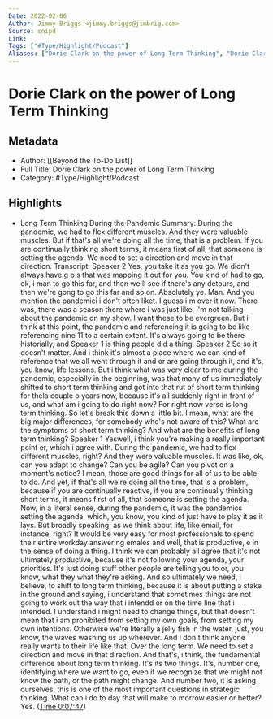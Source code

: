 ```yaml
---
Date: 2022-02-06
Author: Jimmy Briggs <jimmy.briggs@jimbrig.com>
Source: snipd
Link: 
Tags: ["#Type/Highlight/Podcast"]
Aliases: ["Dorie Clark on the power of Long Term Thinking", "Dorie Clark on the power of Long Term Thinking"]
---
```

# Dorie Clark on the power of Long Term Thinking

## Metadata
- Author: [[Beyond the To-Do List]]
- Full Title: Dorie Clark on the power of Long Term Thinking
- Category: #Type/Highlight/Podcast

## Highlights
- Long Term Thinking During the Pandemic
  Summary:
  During the pandemic, we had to flex different muscles. And they were valuable muscles. But if that's all we're doing all the time, that is a problem. If you are continually thinking short terms, it means first of all, that someone is setting the agenda. We need to set a direction and move in that direction.
  Transcript:
  Speaker 2
  Yes, you take it as you go. We didn't always have g p s that was mapping it out for you. You kind of had to go, ok, i man to go this far, and then we'll see if there's any detours, and then we're gong to go this far and so on. Absolutely ye. Man. And you mention the pandemici i don't often liket. I guess i'm over it now. There was, there was a season there where i was just like, i'm not talking about the pandemic on my show. I want these to be evergreen. But i think at this point, the pandemic and referencing it is going to be like referencing nine 11 to a certain extent. It's always going to be there historially, and
  Speaker 1
  is thing people did a thing.
  Speaker 2
  So so it doesn't matter. And i think it's almost a place where we can kind of reference that we all went through it and or are going through it, and it's, you know, life lessons. But i think what was very clear to me during the pandemic, especially in the beginning, was that many of us immediately shifted to short term thinking and got into that rut of short term thinking for thela couple o years now, because it's all suddenly right in front of us, and what am i going to do right now? For right now verse is long term thinking. So let's break this down a little bit. I mean, what are the big major differences, for somebody who's not aware of this? What are the symptoms of short term thinking? And what are the benefits of long term thinking?
  Speaker 1
  Yeswell, i think you're making a really important point er, which i agree with. During the pandemic, we had to flex different muscles, right? And they were valuable muscles. It was like, ok, can you adapt to change? Can you be agile? Can you pivot on a moment's notice? I mean, those are good things for all of us to be able to do. And yet, if that's all we're doing all the time, that is a problem, because if you are continually reactive, if you are continually thinking short terms, it means first of all, that someone is setting the agenda. Now, in a literal sense, during the pandemic, it was the pandemics setting the agenda, which, you know, you kind of just have to play it as it lays. But broadly speaking, as we think about life, like email, for instance, right? It would be very easy for most professionals to spend their entire workday answering emales and well, that is productive, e in the sense of doing a thing. I think we can probably all agree that it's not ultimately productive, because it's not following your agenda, your priorities. It's just doing stuff other people are telling you to or, you know, what they what they're asking. And so ultimately we need, i believe, to shift to long term thinking, because it is about putting a stake in the ground and saying, i understand that sometimes things are not going to work out the way that i intendd or on the time line that i intended. I understand i might need to change things, but that doesn't mean that i am prohibited from setting my own goals, from setting my own intentions. Otherwise we're literally a jelly fish in the water, just, you know, the waves washing us up wherever. And i don't think anyone really wants to their life like that. Over the long term. We need to set a direction and move in that direction. And that's, i think, the fundamental difference about long term thinking. It's its two things. It's, number one, identifying where we want to go, even if we recognize that we might not know the path, or the path might change. And number two, it is asking ourselves, this is one of the most important questions in strategic thinking. What can i do to day that will make to morrow easier or better? Yes. ([Time 0:07:47](https://share.snipd.com/snip/6cd2c18b-80f7-46d2-b484-8efdbb8671de))
